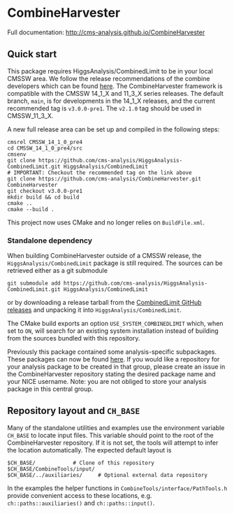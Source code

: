 # CombineHarvester

Full documentation: http://cms-analysis.github.io/CombineHarvester

## Quick start

This package requires HiggsAnalysis/CombinedLimit to be in your local CMSSW area. We follow the release recommendations of the combine developers which can be found [here](https://cms-analysis.github.io/HiggsAnalysis-CombinedLimit/#setting-up-the-environment-and-installation). The CombineHarvester framework is compatible with the CMSSW 14_1_X and 11_3_X series releases. The default branch, `main`, is for developments in the 14_1_X releases, and the current recommended tag is `v3.0.0-pre1`. The `v2.1.0` tag should be used in CMSSW_11_3_X.

A new full release area can be set up and compiled in the following steps:

    cmsrel CMSSW_14_1_0_pre4
    cd CMSSW_14_1_0_pre4/src
    cmsenv
    git clone https://github.com/cms-analysis/HiggsAnalysis-CombinedLimit.git HiggsAnalysis/CombinedLimit
    # IMPORTANT: Checkout the recommended tag on the link above
    git clone https://github.com/cms-analysis/CombineHarvester.git CombineHarvester
    git checkout v3.0.0-pre1
    mkdir build && cd build
    cmake ..
    cmake --build .

This project now uses CMake and no longer relies on `BuildFile.xml`.

### Standalone dependency

When building CombineHarvester outside of a CMSSW release, the
`HiggsAnalysis/CombinedLimit` package is still required.  The sources can be
retrieved either as a git submodule

    git submodule add https://github.com/cms-analysis/HiggsAnalysis-CombinedLimit.git HiggsAnalysis/CombinedLimit

or by downloading a release tarball from the
[CombinedLimit GitHub releases](https://github.com/cms-analysis/HiggsAnalysis-CombinedLimit/releases)
and unpacking it into `HiggsAnalysis/CombinedLimit`.

The CMake build exports an option `USE_SYSTEM_COMBINEDLIMIT` which, when set to
`ON`, will search for an existing system installation instead of building from
the sources bundled with this repository.

Previously this package contained some analysis-specific subpackages. These packages can now be found [here](https://gitlab.cern.ch/cms-hcg/ch-areas). If you would like a repository for your analysis package to be created in that group, please create an issue in the CombineHarvester repository stating the desired package name and your NICE username. Note: you are not obliged to store your analysis package in this central group.

## Repository layout and `CH_BASE`

Many of the standalone utilities and examples use the environment variable
`CH_BASE` to locate input files. This variable should point to the root of the
CombineHarvester repository. If it is not set, the tools will attempt to infer
the location automatically. The expected default layout is

```
$CH_BASE/            # Clone of this repository
$CH_BASE/CombineTools/input/
$CH_BASE/../auxiliaries/     # Optional external data repository
```

In the examples the helper functions in `CombineTools/interface/PathTools.h`
provide convenient access to these locations, e.g. `ch::paths::auxiliaries()`
and `ch::paths::input()`.
